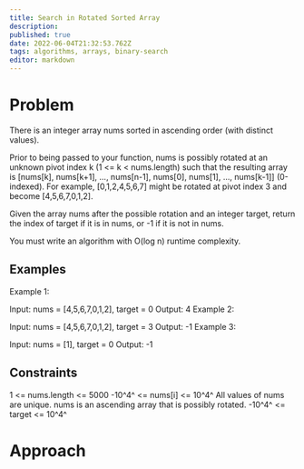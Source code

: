 ```yaml
---
title: Search in Rotated Sorted Array
description: 
published: true
date: 2022-06-04T21:32:53.762Z
tags: algorithms, arrays, binary-search
editor: markdown
---
```


# Problem
There is an integer array nums sorted in ascending order (with distinct values).

Prior to being passed to your function, nums is possibly rotated at an unknown pivot index k (1 <= k < nums.length) such that the resulting array is [nums[k], nums[k+1], ..., nums[n-1], nums[0], nums[1], ..., nums[k-1]] (0-indexed). For example, [0,1,2,4,5,6,7] might be rotated at pivot index 3 and become [4,5,6,7,0,1,2].

Given the array nums after the possible rotation and an integer target, return the index of target if it is in nums, or -1 if it is not in nums.

You must write an algorithm with O(log n) runtime complexity.

## Examples

Example 1:

Input: nums = [4,5,6,7,0,1,2], target = 0
Output: 4
Example 2:

Input: nums = [4,5,6,7,0,1,2], target = 3
Output: -1
Example 3:

Input: nums = [1], target = 0
Output: -1
 

## Constraints
1 <= nums.length <= 5000
-10^4^ <= nums[i] <= 10^4^
All values of nums are unique.
nums is an ascending array that is possibly rotated.
-10^4^ <= target <= 10^4^

# Approach